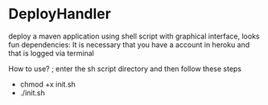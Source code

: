 # DeployHandler
deploy a maven application using shell script with graphical interface, looks fun
dependencies: It is necessary that you have a account in heroku and that is logged via terminal

How to use? ;
   enter the sh script directory and then follow these steps
  * chmod +x init.sh
  * ./init.sh
  
